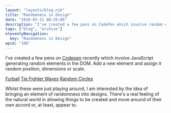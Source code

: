 ```yaml
---
layout: "layouts/blog.njk"
title: "Randomness in Design"
date: "2016-03-11 08:26:06"
description: "I've created a few pens on CodePen which involve random elements"
tags: ["blog", "archive"]
eleventyNavigation:
  key: "Randomness in Design"
wpid: "196"
---
```


I've created a few pens on <a href="http://codepen.io" target="_blank">Codepen</a> recently which involve JavaScript generating random elements in the DOM. Add a new element and assign it random position, dimensions or scale.

<a href="http://codepen.io/chris22smith/pen/GoVVPY" target="_blank">Furball</a>
<a href="http://codepen.io/chris22smith/pen/BKaWBd" target="_blank">Tie Fighter Waves</a>
<a href="http://codepen.io/chris22smith/pen/WrzVxw" target="_blank">Random Circles</a>

Whilst these were just playing around, I am interested by the idea of bringing an element of randomness into designs. There's a real feeling of the natural world in allowing things to be created and move around of their own accord or, at least, appear to.
